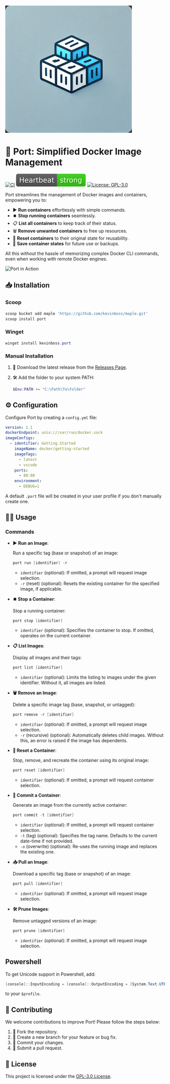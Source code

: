 ![Port Logo](logo_1.png)

# 🚀 Port: Simplified Docker Image Management

[![CI](https://github.com/kevinboss/port/actions/workflows/ci.yaml/badge.svg?event=push)](https://github.com/kevinboss/port/actions/workflows/ci.yaml) 
[![CI](https://raw.githubusercontent.com/kevinboss/heartbeat/main/badges/kevinboss_port.svg)](https://github.com/kevinboss/heartbeat) 
[![License: GPL-3.0](https://img.shields.io/badge/license-GPL--3.0-blue.svg)](LICENSE)

Port streamlines the management of Docker images and containers, empowering you to:

- ▶️ **Run containers** effortlessly with simple commands.
- ⏹️ **Stop running containers** seamlessly.
- 📋 **List all containers** to keep track of their status.
- 🗑️ **Remove unwanted containers** to free up resources.
- 🔄 **Reset containers** to their original state for reusability.
- 💾 **Save container states** for future use or backups.

All this without the hassle of memorizing complex Docker CLI commands, even when working with remote Docker engines.

![Port in Action](example-2.gif)

## 📥 Installation

### Scoop

```powershell
scoop bucket add maple 'https://github.com/kevinboss/maple.git'
scoop install port
```

### Winget

```powershell
winget install kevinboss.port
```

### Manual Installation

1. 📂 Download the latest release from the [Releases Page](https://github.com/kevinboss/port/releases).
2. 🛠️ Add the folder to your system PATH:

   ```powershell
   $Env:PATH += "C:\Path\To\Folder"
   ```

## ⚙️ Configuration

Configure Port by creating a `config.yml` file:

```yaml
version: 1.1
dockerEndpoint: unix:///var/run/docker.sock
imageConfigs:
  - identifier: Getting.Started
    imageName: docker/getting-started
    imageTags:
      - latest
      - vscode
    ports:
      - 80:80
    environment:
      - DEBUG=1
```

A default `.port` file will be created in your user profile if you don't manually create one.

## 🧑‍💻 Usage

### Commands

- **▶️ Run an Image**:

  Run a specific tag (base or snapshot) of an image:
  ```powershell
  port run [identifier] -r
  ```

  - `identifier` (optional): If omitted, a prompt will request image selection.
  - `-r` (reset) (optional): Resets the existing container for the specified image, if applicable.

- **⏹️ Stop a Container**:

  Stop a running container:
  ```powershell
  port stop [identifier]
  ```

  - `identifier` (optional): Specifies the container to stop. If omitted, operates on the current container.

- **📋 List Images**:

  Display all images and their tags:
  ```powershell
  port list [identifier]
  ```

  - `identifier` (optional): Limits the listing to images under the given identifier. Without it, all images are listed.

- **🗑️ Remove an Image**:

  Delete a specific image tag (base, snapshot, or untagged):
  ```powershell
  port remove -r [identifier]
  ```

  - `identifier` (optional): If omitted, a prompt will request image selection.
  - `-r` (recursive) (optional): Automatically deletes child images. Without this, an error is raised if the image has dependents.

- **🔄 Reset a Container**:

  Stop, remove, and recreate the container using its original image:
  ```powershell
  port reset [identifier]
  ```

  - `identifier` (optional): If omitted, a prompt will request container selection.

- **💾 Commit a Container**:

  Generate an image from the currently active container:
  ```powershell
  port commit -t [identifier]
  ```

  - `identifier` (optional): If omitted, a prompt will request container selection.
  - `-t` (tag) (optional): Specifies the tag name. Defaults to the current date-time if not provided.
  - `-o` (overwrite) (optional): Re-uses the running image and replaces the existing one.

- **📥 Pull an Image**:

  Download a specific tag (base or snapshot) of an image:
  ```powershell
  port pull [identifier]
  ```

  - `identifier` (optional): If omitted, a prompt will request image selection.

- **🛠️ Prune Images**:

  Remove untagged versions of an image:
  ```powershell
  port prune [identifier]
  ```

  - `identifier` (optional): If omitted, a prompt will request image selection.

## Powershell

To get Unicode support in Powershell, add:

```powershell
[console]::InputEncoding = [console]::OutputEncoding = [System.Text.UTF8Encoding]::new()
```

to your `$profile`.

## 🤝 Contributing

We welcome contributions to improve Port! Please follow the steps below:

1. 🍴 Fork the repository.
2. 🌱 Create a new branch for your feature or bug fix.
3. 💾 Commit your changes.
4. 🔄 Submit a pull request.

## 📄 License

This project is licensed under the [GPL-3.0 License](LICENSE).
